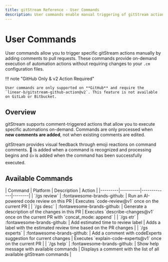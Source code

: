 ```yaml
---
title: gitStream Reference - User Commands
description: User commands enable manual triggering of gitStream actions through PR comments.
---
```

# User Commands

User commands allow you to trigger specific gitStream actions manually by adding comments to pull requests. These commands provide on-demand execution of automation actions without requiring changes to your `.cm` configuration files.

!!! note "GitHub Only & v2 Action Required"

    User commands are only supported on **GitHub** and require the `linear-b/gitstream-github-action@v2`. This feature is not available on GitLab or Bitbucket.

## Overview

gitStream supports comment-triggered actions that allow you to execute specific automations on-demand. Commands are only processed when **new comments are added**, not when existing comments are edited.

gitStream provides visual feedback through emoji reactions on command comments. :eyes: is added when a command is recognized and processing begins
and :thumbsup: is added when the command has been successfully executed.

## Available Commands

<div class="commands-details" markdown=1>
| Command | Platform | Description | Action |
|---------|----------|-------------|--------|
| `/gs review` | :fontawesome-brands-github: | Run an AI-powered code review on this PR | Executes `code-review@v1` once on the current PR |
| `/gs desc` | :fontawesome-brands-github: | Generate a description of the changes in this PR | Executes `describe-changes@v1` once on the current PR with `concat_mode: append` |
| `/gs etr` | :fontawesome-brands-github: | Add estimated time to review label | Adds a label with the estimated review time based on the PR changes |
| `/gs experts` | :fontawesome-brands-github: | Add a comment with codeExperts suggestion for current changes | Executes `explain-code-experts@v1` once on the current PR |
| `/gs help` | :fontawesome-brands-github: | Show help message with available commands | Displays a comment with the list of all available gitStream commands |
</div>
